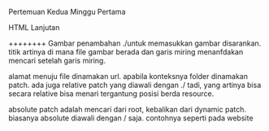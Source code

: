 Pertemuan Kedua Minggu Pertama

HTML Lanjutan


++++++++
Gambar
penambahan ./untuk memasukkan gambar disarankan. titik artinya di mana file gambar berada dan garis miring menanfdakan mencari setelah garis miring.

alamat menuju file dinamakan url. apabila konteksnya folder dinamakan patch. ada juga relative patch yang diawali dengan ./ tadi, yang artinya bisa secara relative bisa menari tergantung posisi berda resource.

absolute patch adalah mencari dari root, kebalikan dari dynamic patch. biasanya absolute diawali dengan / saja. contohnya seperti pada website
